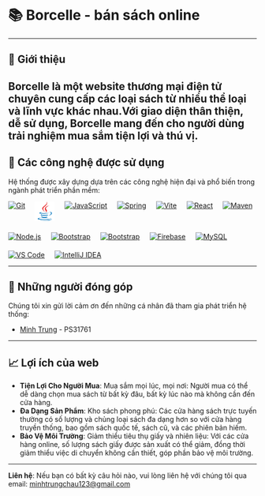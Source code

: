 # 📚 Borcelle - bán sách online

---

## 📖 Giới thiệu

Borcelle là một website thương mại điện tử chuyên cung cấp các loại sách từ nhiều thể loại và lĩnh vực khác nhau.Với giao diện thân thiện, dễ sử dụng, Borcelle mang đến cho người dùng trải nghiệm mua sắm tiện lợi và thú vị.
---

## 🚀 Các công nghệ được sử dụng

Hệ thống được xây dựng dựa trên các công nghệ hiện đại và phổ biến trong ngành phát triển phần mềm:

<p align="center" style="display: flex; flex-wrap: wrap; gap: 20px;">
  <a href="https://git-scm.com/" target="_blank" rel="noreferrer">
    <img src="https://www.vectorlogo.zone/logos/github/github-icon.svg" alt="Git" width="40" height="40"/>
  </a>
  <a href="https://www.java.com" target="_blank" rel="noreferrer">
    <img src="https://raw.githubusercontent.com/devicons/devicon/master/icons/java/java-original.svg" alt="Java" width="40" height="40"/>
  </a>
  <a href="https://www.javascript.com/" target="_blank" rel="noreferrer">
    <img src="https://upload.vectorlogo.zone/logos/javascript/images/239ec8a4-163e-4792-83b6-3f6d96911757.svg" alt="JavaScript" width="40" height="40"/>
  </a>
  <a href="https://spring.io/" target="_blank" rel="noreferrer">
    <img src="https://www.vectorlogo.zone/logos/springio/springio-icon.svg" alt="Spring" width="40" height="40"/>
  </a>
  <a href="https://vitejs.dev/" target="_blank" rel="noreferrer">
    <img src="https://www.vectorlogo.zone/logos/vitejsdev/vitejsdev-icon.svg" alt="Vite" width="40" height="40"/>
  </a>
  <a href="https://react.dev/" target="_blank" rel="noreferrer">
    <img src="https://www.vectorlogo.zone/logos/reactjs/reactjs-icon.svg" alt="React" width="40" height="40"/>
  </a>
  <a href="https://maven.apache.org/" target="_blank" rel="noreferrer">
    <img src="https://www.vectorlogo.zone/logos/apache_maven/apache_maven-icon.svg" alt="Maven" width="40" height="40"/>
  </a>
  <a href="https://nodejs.org/en" target="_blank" rel="noreferrer">
    <img src="https://www.vectorlogo.zone/logos/nodejs/nodejs-icon.svg" alt="Node.js" width="40" height="40"/>
  </a>
  <a href="https://getbootstrap.com/" target="_blank" rel="noreferrer">
    <img src="https://upload.vectorlogo.zone/logos/getbootstrap/images/987f8f6c-263a-47b1-a85d-853cfca215d9.svg" alt="Bootstrap" width="40" height="40"/>
  </a>
    <a href="https://mui.com/" target="_blank" rel="noreferrer">
    <img src="https://icon.icepanel.io/Technology/svg/Material-UI.svg" alt="Bootstrap" width="40" height="40"/>
  </a>
  <a href="https://firebase.google.com/" target="_blank" rel="noreferrer">
    <img src="https://www.vectorlogo.zone/logos/firebase/firebase-icon.svg" alt="Firebase" width="40" height="40"/>
  </a>
  <a href="https://www.microsoft.com/en-us/sql-server/sql-server-downloads" target="_blank" rel="noreferrer">
    <img src="https://cdn.worldvectorlogo.com/logos/microsoft-sql-server-1.svg" alt="MySQL" width="40" height="40"/>
  </a>

  <a href="https://code.visualstudio.com/" target="_blank" rel="noreferrer">
    <img src="https://www.vectorlogo.zone/logos/visualstudio_code/visualstudio_code-icon.svg" alt="VS Code" width="40" height="40"/>
  </a>
  <a href="https://www.jetbrains.com/idea/" target="_blank" rel="noreferrer">
    <img src="https://upload.wikimedia.org/wikipedia/commons/thumb/9/9c/IntelliJ_IDEA_Icon.svg/768px-IntelliJ_IDEA_Icon.svg.png" alt="IntelliJ IDEA" width="40" height="40"/>
  </a>
</p>

---

## 👥 Những người đóng góp

Chúng tôi xin gửi lời cảm ơn đến những cá nhân đã tham gia phát triển hệ thống:

- [Minh Trung](https://github.com/chauminhtrung) - PS31761

---

## 📈 Lợi ích của web

- **Tiện Lợi Cho Người Mua**: Mua sắm mọi lúc, mọi nơi: Người mua có thể dễ dàng chọn mua sách từ bất kỳ đâu, bất kỳ lúc nào mà không cần đến cửa hàng.
- **Đa Dạng Sản Phẩm**: Kho sách phong phú: Các cửa hàng sách trực tuyến thường có số lượng và chủng loại sách đa dạng hơn so với cửa hàng truyền thống, bao gồm sách quốc tế, sách cũ, và các phiên bản hiếm.
- **Bảo Vệ Môi Trường**: Giảm thiểu tiêu thụ giấy và nhiên liệu: Với các cửa hàng online, số lượng sách giấy được sản xuất có thể giảm, đồng thời giảm thiểu việc di chuyển không cần thiết, góp phần bảo vệ môi trường.

---

**Liên hệ**: Nếu bạn có bất kỳ câu hỏi nào, vui lòng liên hệ với chúng tôi qua email: minhtrungchau123@gmail.com
